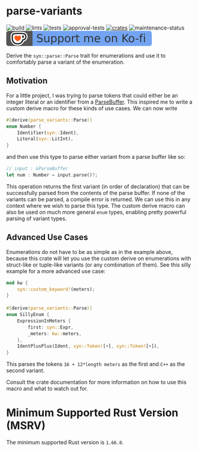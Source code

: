 # parse-variants
![build](https://github.com/geo-ant/parse-variants/actions/workflows/build.yml/badge.svg?branch=main)
![lints](https://github.com/geo-ant/parse-variants/actions/workflows/lints.yml/badge.svg?branch=main)
![tests](https://github.com/geo-ant/parse-variants/actions/workflows/tests.yml/badge.svg?branch=main)
![approval-tests](https://github.com/geo-ant/parse-variants/actions/workflows/approval-tests.yml/badge.svg?branch=main)
[![crates](https://img.shields.io/crates/v/varpro)](https://crates.io/crates/parse-variants)
![maintenance-status](https://img.shields.io/badge/maintenance-passively--maintained-yellowgreen.svg)
[![support](https://raw.githubusercontent.com/geo-ant/user-content/refs/heads/main/ko-fi-support.svg)](https://ko-fi.com/geoant)

Derive the `syn::parse::Parse` trait for enumerations and use it to comfortably parse 
a variant of the enumeration.

## Motivation

For a little project, I was trying to parse tokens that could either be an integer literal or an identifier
from a [ParseBuffer](https://docs.rs/syn/1.0/syn/parse/struct.ParseBuffer.html). This inspired me
to write a custom derive macro for these kinds of use cases. We can now write
```rust
#[derive(parse_variants::Parse)]
enum Number {
    Identifier(syn::Ident),
    Literal(syn::LitInt),
}
```
and then use this type to parse either variant from a parse buffer like so:

```rust
// input : &ParseBuffer
let num : Number = input.parse()?;
```

This operation returns the first variant (in order of declaration) that can 
be successfully parsed from the contents of the parse buffer.
If none of the variants can be parsed, a compile error is returned. We can use this in any context
where we wish to parse this type. The custom derive macro can also be used on
much more general `enum` types, enabling pretty powerful parsing of variant types.

## Advanced Use Cases
Enumerations do not have to be as simple as in the example above, because this crate will let you
use the custom derive on enumerations with struct-like or tuple-like variants (or any
combination of them). See this silly example for a more advanced use case:
```rust
mod kw {
    syn::custom_keyword!(meters);
}

#[derive(parse_variants::Parse)]
enum SillyEnum {
    ExpressionInMeters {
        first: syn::Expr,
        _meters: kw::meters,
    },
    IdentPlusPlus(Ident, syn::Token![+], syn::Token![+]),
}
```
This parses the tokens `16 + 12*length meters` as the first and `C++` as the second variant.

Consult the crate documentation for more information on how to use this macro and what to watch out for.

# Minimum Supported Rust Version (MSRV)

The minimum supported Rust version is `1.66.0`.
